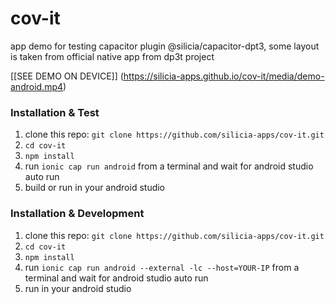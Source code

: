 # cov-it
app demo for testing capacitor plugin @silicia/capacitor-dpt3, some layout is taken from official native app from dp3t project

[[SEE DEMO ON DEVICE]] (https://silicia-apps.github.io/cov-it/media/demo-android.mp4)

### Installation & Test

1. clone this repo: `git clone https://github.com/silicia-apps/cov-it.git`
2. `cd cov-it`
3. `npm install`
4. run `ionic cap run android` from a terminal and wait for android studio auto run
5. build or run in your android studio 


### Installation & Development

1. clone this repo: `git clone https://github.com/silicia-apps/cov-it.git`
2. `cd cov-it`
3. `npm install`
4. run `ionic cap run android --external -lc --host=YOUR-IP` from a terminal and wait for android studio auto run
5. run in your android studio 
